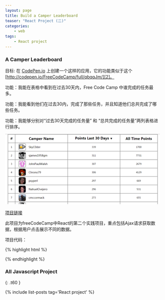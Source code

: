 ```yaml
---
layout: page
title: Build a Camper Leaderboard
teaser: "React Project (二)"
categories:
    - web
tags:
    - React project
---
```


### A Camper Leaderboard

目标: 在 [CodePen.io][1] 上创建一个这样的应用，它的功能类似于这个 [http://codepen.io/FreeCodeCamp/full/qbqqJm/][2]。

功能：我能在表格中看到在过去30天内，Free Code Camp 中谁完成的任务最多。

功能：我能看到他们在过去30内，完成了那些任务，并且知道他们总共完成了哪些任务。

功能：我能够分别对“过去30天完成的任务量” 和 “总共完成的任务量”两列表格进行排序。


![camper](/images/camper.png)


[项目链接][3]


此项目为freeCodeCamp中React的第二个实践项目，重点包括Ajax请求获取数据，根据用户点击展示不同的数据。

项目代码： 

{% highlight html %}
<!DOCTYPE html>
<html>
  <head>

  <link rel="stylesheet" type="text/css" href="css/style.css">
    <script src="build/react.js"></script>
    <script src="build/react-dom.js"></script>
    <script src="build/browser.min.js"></script>
    <script src="build/jquery.min.js"></script>
    <script type="text/javascript" src="https://cdnjs.cloudflare.com/ajax/libs/marked/0.3.6/marked.min.js"></script>
  </head>

  <body>
  <div id="container">
    
  </div>
  
  <script type="text/babel">
  var ListNode = React.createClass({
  render: function() {
  var profileLink = 'https://www.freecodecamp.com/' + this.props.info.username;

    return (
      <tr>
        <td>{this.props.id}</td>
        <td>
          <img src={this.props.info.img} className="img-responsive" />
          <span className="spann"><a className="aa" href={profileLink} target='_blank'>{this.props.info.username}</a></span>
        </td>
        <td>{this.props.info.recent}</td> 
                <td>{this.props.info.alltime}</td>
      </tr>
      );
  }
});

var UserList = React.createClass({
  getInitialState: function(){
    return {data: []};
  },
  ajaxRequest: function(){
    $.ajax({
      url: 'https://fcctop100.herokuapp.com/api/fccusers/top/' + this.props.order,
      dataType: 'json',
      cache: false,
      success: function(result) {
        this.setState({data: result});
      }.bind(this),
      error: function(xhr, status, err) {
          console.error(this.props.url, status, err.toString());
          }.bind(this)
    });
  },
  componentDidMount: function() {
      this.ajaxRequest();
    },  
  render: function() {
  this.ajaxRequest();
    var userNodes = this.state.data.map(function(user, idx){
      return (
        <ListNode info={user} id={idx + 1} key={idx} />
      );
    });
    return (
      <tbody>
        {userNodes}
      </tbody>
    );
  }
});

var LeaderBoard = React.createClass({
  getInitialState: function () {
    return {
      order: 'recent'
    }
  },
  componentDidUpdate: function() {
      $(".hidden").hide(); 
      $(".visible").show();
    },  
  render: function(){
    var recentClass = '';
      var allTimeClass = '';

      if(this.state.order == 'recent') {
          recentClass = 'visible';
          allTimeClass = 'hidden';
      }
      else{
          recentClass = 'hidden';
          allTimeClass = 'visible';
      } 
      return (
        <table className="table table-striped">
          <thead>
            <tr>
              <th>#</th>
              <th>Camper Name</th>
              <th><a className="ret" href="#" onClick={this.recentOrder}>Points Last 30 Days <span className={recentClass}>▼</span></a></th>
              <th><a className="all" href="#" onClick={this.allTimeOrder}>All Time Points <span className={allTimeClass}>▼</span></a></th>
            </tr>
          </thead>
          <UserList order={this.state.order} />
        </table>
      );
  },
  recentOrder: function () {
      this.setState ({ order: 'recent' });
      
    },
    allTimeOrder: function () {
      this.setState ({ order: 'alltime' });
    }
});

ReactDOM.render (<LeaderBoard />, document.getElementById ('container'));
$(".hidden").hide();


</script>
</body>
</html>
{% endhighlight %}

### All Javascript Project
{: .t60 }

{% include list-posts tag='React project' %}

[1]: http://codepen.io/FreeCodeCamp/full/qbqqJm/
[2]: http://codepen.io/FreeCodeCamp/full/qbqqJm/
[3]: https://github.com/Farewing/Camper-Leaderboard

